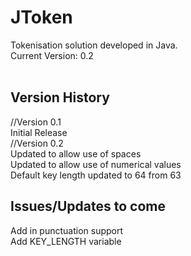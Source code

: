 # JToken
Tokenisation solution developed in Java.
<br>
Current Version: 0.2
<br>
<br>
<h2>Version History</h2>
//Version 0.1
<br>
Initial Release
<br>
//Version 0.2
<br>
Updated to allow use of spaces
<br>
Updated to allow use of numerical values
<br>
Default key length updated to 64 from 63
<h2> Issues/Updates to come </h2>
Add in punctuation support
<br>
Add KEY_LENGTH variable
